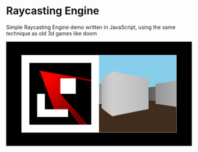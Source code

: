 # Raycasting Engine

Simple Raycasting Engine demo written in JavaScript, using the same technique as old 3d games like doom

![sceenshot](raycasting.png)